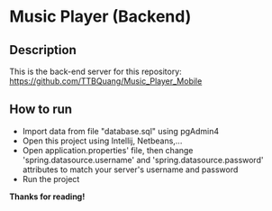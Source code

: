 # Music Player (Backend)

## Description
This is the back-end server for this repository: https://github.com/TTBQuang/Music_Player_Mobile

## How to run
- Import data from file "database.sql" using pgAdmin4
- Open this project using Intellij, Netbeans,...
- Open application.properties' file, then change 'spring.datasource.username' and 'spring.datasource.password' attributes to match your server's username and password
- Run the project

__Thanks for reading!__

